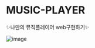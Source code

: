 # MUSIC-PLAYER
✨나만의 뮤직플레이어 web구현하기✨

![image](https://user-images.githubusercontent.com/126471135/234860104-0a79d4e7-6851-412c-9bf6-bb421fa1b82f.png)
